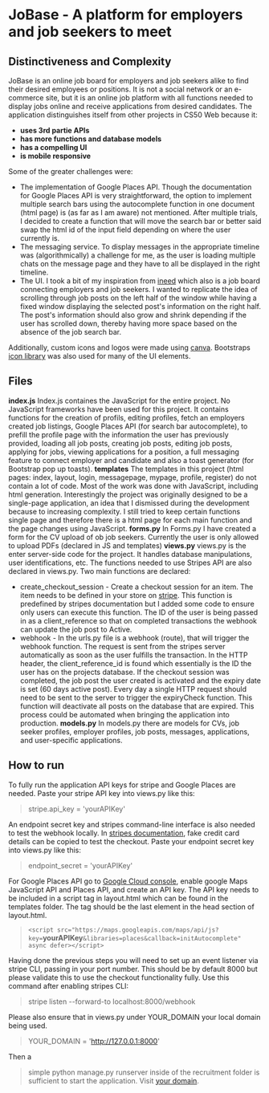 # JoBase - A platform for employers and job seekers to meet
## Distinctiveness and Complexity
JoBase is an online job board for employers and job seekers alike to find their desired employees or positions.
It is not a social network or an e-commerce site, but it is an online job platform with all functions needed to display jobs online and
receive applications from desired candidates. The application distinguishes itself from other projects in CS50 Web because it:

* **uses 3rd partie APIs**
* **has more functions and database models**
* **has a compelling UI**
* **is mobile responsive**

Some of the greater challenges were:
* The implementation of Google Places API. Though the documentation for Google Places API is very straightforward, the option to implement multiple search bars using the autocomplete function in one document (html page) is (as far as I am aware) not mentioned. After multiple trials, I decided to create a function that will move the search bar or better said swap the html id of the input field depending on where the user currently is. 
* The messaging service. To display messages in the appropriate timeline was (algorithmically) a challenge for me, as the user is loading multiple chats on the message page and they have to all be displayed in the right timeline. 
* The UI. I took a bit of my inspiration from [ineed](https://www.indeed.com) which also is a job board connecting employers and job seekers. I wanted to replicate the idea of scrolling through job posts on the left half of the window while having a fixed window displaying the selected post's information on the right half. The post's information should also grow and shrink depending if the user has scrolled down, thereby having more space based on the absence of the job search bar.

Additionally, custom icons and logos were made using [canva](https://www.canva.com). Bootstraps [icon library](https://icons.getbootstrap.com/) was also used for many of the UI elements.

## Files
**index.js**
Index.js containes the JavaScript for the entire project. No JavaScript frameworks have been used for this project. It contains functions for the creation of profils, editing profiles, fetch an employers created job listings, Google Places API (for search bar autocomplete), to prefill the profile page with the information the user has previously provided, loading all job posts, creating job posts, editing job posts, applying for jobs, viewing applications for a position, a full messaging feature to connect employer and candidate and also a toast generator (for Bootstrap pop up toasts).
**templates**
The templates in this project (html pages: index, layout, login, messagepage, mypage, profile, register) do not contain a lot of code. Most of the work was done with JavaScript, including html generation. Interestingly the project was originally designed to be a single-page application, an idea that I dismissed during the development because to increasing complexity. I still tried to keep certain functions single page and therefore there is a html page for each main function and the page changes using JavaScript.
**forms.py** 
In Forms.py I have created a form for the CV upload of ob job seekers. Currently the user is only allowed to upload PDFs (declared in JS and templates)
**views.py**
views.py is the enter server-side code for the project. It handles database manipulations, user identifications, etc. The functions needed to use Stripes API are also declared in views.py. Two main functions are declared:
* create_checkout_session - Create a checkout session for an item. The item needs to be defined in your store on [stripe](https://stripe.com/en-gb). This function is predefined by stripes documentation but I added some code to ensure only users can execute this function. The ID of the user is being passed in as a client_reference so that on completed transactions the webhook can update the job post to Active.
* webhook - In the urls.py file is a webhook (route), that will trigger the webhook function. The request is sent from the stripes server automatically as soon as the user fulfills the transaction. In the HTTP header, the client_reference_id is found which essentially is the ID the user has on the projects database. If the checkout session was completed, the job post the user created is activated and the expiry date is set (60 days active post). Every day a single HTTP request should need to be sent to the server to trigger the expiryCheck function. This function will deactivate all posts on the database that are expired. This process could be automated when bringing the application into production.
**models.py**
In models.py there are models for CVs, job seeker profiles, employer profiles, job posts, messages, applications, and user-specific applications.

## How to run
To fully run the application API keys for stripe and Google Places are needed. Paste your stripe API key into views.py like this:
> stripe.api_key = 'yourAPIKey'
>
An endpoint secret key and stripes command-line interface is also needed to test the webhook locally. In [stripes documentation](https://stripe.com/docs/checkout/quickstart), fake credit card details can be copied to test the checkout.
Paste your endpoint secret key into views.py like this:
> endpoint_secret = 'yourAPIKey'
>
For Google Places API go to [Google Cloud console](https://console.cloud.google.com/apis/dashboard), enable google Maps JavaScript API and Places API, and create an API key. The API key needs to be included in a script tag in layout.html which can be found in the templates folder. The tag should be the last element in the head section of layout.html. 
> `<script src="https://maps.googleapis.com/maps/api/js?key=`**yourAPIKey**`&libraries=places&callback=initAutocomplete" async defer></script>`
>

Having done the previous steps you will need to set up an event listener via stripe CLI, passing in your port number. This should be by default 8000 but please validate this to use the checkout functionality fully. Use this command after enabling stripes CLI:
> stripe listen --forward-to localhost:8000/webhook
>
Please also ensure that in views.py under YOUR_DOMAIN your local domain being used.
> YOUR_DOMAIN = 'http://127.0.0.1:8000'
>
Then a 
> simple python manage.py runserver
> inside of the recruitment folder is sufficient to start the application. 
Visit [your domain](http://127.0.0.1:8000).